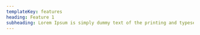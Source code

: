 ```yaml
---
templateKey: features
heading: Feature 1
subheading: Lorem Ipsum is simply dummy text of the printing and typesetting industry. Lorem Ipsum has been the industry's standard dummy text         
---
```


